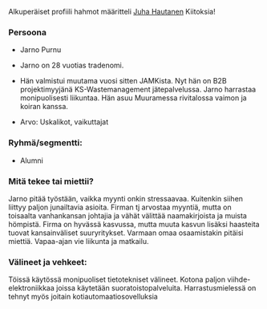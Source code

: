 Alkuperäiset profiili hahmot määritteli [Juha Hautanen](https://www.linkedin.com/in/juhahautanen)
Kiitoksia! 



### Persoona

  * Jarno Purnu
  * Jarno on 28 vuotias tradenomi. 
  * Hän valmistui muutama vuosi sitten JAMKista. Nyt hän on B2B 
projektimyyjänä KS-Wastemanagement jätepalvelussa. Jarno harrastaa monipuolisesti liikuntaa.
Hän asuu Muuramessa rivitalossa vaimon ja koiran kanssa. 

  * Arvo: Uskalikot, vaikuttajat


### Ryhmä/segmentti:

  * Alumni

### Mitä tekee tai miettii?

Jarno pitää työstään, vaikka myynti onkin stressaavaa. Kuitenkin siihen liittyy paljon junailtavia asioita. Firman tj arvostaa myyntiä, mutta on toisaalta vanhankansan johtajia ja vähät välittää naamakirjoista ja muista hömpistä. Firma on hyvässä kasvussa, mutta muuta kasvun lisäksi haasteita tuovat kansainväliset suuryritykset. Varmaan omaa osaamistakin pitäisi miettiä. Vapaa-ajan vie liikunta ja matkailu.

### Välineet ja vehkeet:

Töissä käytössä monipuoliset tietotekniset välineet. Kotona paljon viihde-elektroniikkaa joissa käytetään suoratoistopalveluita. Harrastusmielessä on tehnyt myös joitain kotiautomaatiosovelluksia




